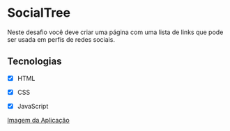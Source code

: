 # SocialTree

Neste desafio você deve criar uma página com uma lista de links que pode ser usada em perfis de redes sociais.

## Tecnologias

- [x] HTML
- [x] CSS
- [x] JavaScript


[Imagem da Aplicação](https://github.com/ThomasDixini/SocialTree/blob/master/assests/App.png)

